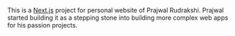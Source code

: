 This is a [Next.js](https://nextjs.org/) project for personal website of Prajwal Rudrakshi. Prajwal started building it as a stepping stone into building more complex web apps for his passion projects.
